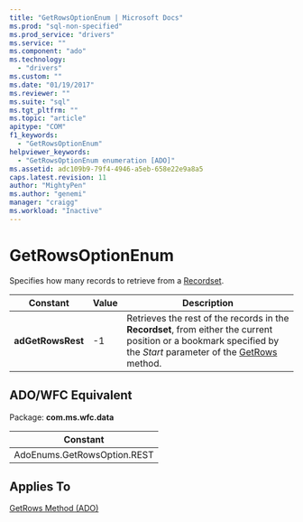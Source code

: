 ```yaml
---
title: "GetRowsOptionEnum | Microsoft Docs"
ms.prod: "sql-non-specified"
ms.prod_service: "drivers"
ms.service: ""
ms.component: "ado"
ms.technology:
  - "drivers"
ms.custom: ""
ms.date: "01/19/2017"
ms.reviewer: ""
ms.suite: "sql"
ms.tgt_pltfrm: ""
ms.topic: "article"
apitype: "COM"
f1_keywords: 
  - "GetRowsOptionEnum"
helpviewer_keywords: 
  - "GetRowsOptionEnum enumeration [ADO]"
ms.assetid: adc109b9-79f4-4946-a5eb-658e22e9a8a5
caps.latest.revision: 11
author: "MightyPen"
ms.author: "genemi"
manager: "craigg"
ms.workload: "Inactive"
---
```

# GetRowsOptionEnum
Specifies how many records to retrieve from a [Recordset](../../../ado/reference/ado-api/recordset-object-ado.md).  
  
|Constant|Value|Description|  
|--------------|-----------|-----------------|  
|**adGetRowsRest**|-1|Retrieves the rest of the records in the **Recordset**, from either the current position or a bookmark specified by the *Start* parameter of the [GetRows](../../../ado/reference/ado-api/getrows-method-ado.md) method.|  
  
## ADO/WFC Equivalent  
 Package: **com.ms.wfc.data**  
  
|Constant|  
|--------------|  
|AdoEnums.GetRowsOption.REST|  
  
## Applies To  
 [GetRows Method (ADO)](../../../ado/reference/ado-api/getrows-method-ado.md)
